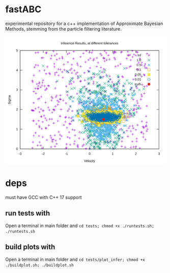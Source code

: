 # fastABC
experimental repository for a c++ implementation of Approximate Bayesian Methods, stemming from the particle filtering literature.

![Alt text](./tests/plot_infer/plot.svg)

# deps
must have GCC with C++ 17 support

## run tests with
Open a terminal in main folder and
`cd tests; chmod +x ./runtests.sh; ./runtests.sh`

## build plots with
Open a terminal in main folder and
`cd tests/plot_infer; chmod +x ./buildplot.sh; ./buildplot.sh`

